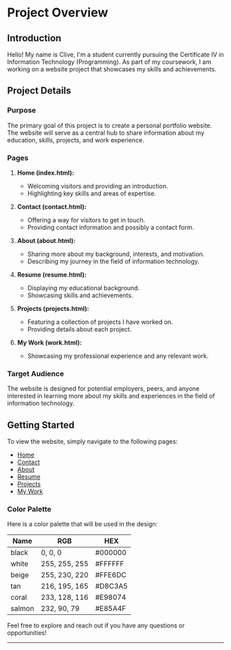 # Project Overview

## Introduction

Hello! My name is Clive, I'm a student currently pursuing the Certificate IV in Information Technology (Programming). As part of my coursework, I am working on a website project that showcases my skills and achievements.

## Project Details

### Purpose

The primary goal of this project is to create a personal portfolio website. The website will serve as a central hub to share information about my education, skills, projects, and work experience.

### Pages

1. **Home (index.html):**
    - Welcoming visitors and providing an introduction.
    - Highlighting key skills and areas of expertise.

2. **Contact (contact.html):**
    - Offering a way for visitors to get in touch.
    - Providing contact information and possibly a contact form.

3. **About (about.html):**
    - Sharing more about my background, interests, and motivation.
    - Describing my journey in the field of information technology.

4. **Resume (resume.html):**
    - Displaying my educational background.
    - Showcasing skills and achievements.

5. **Projects (projects.html):**
    - Featuring a collection of projects I have worked on.
    - Providing details about each project.

6. **My Work (work.html):**
    - Showcasing my professional experience and any relevant work.

### Target Audience

The website is designed for potential employers, peers, and anyone interested in learning more about my skills and experiences in the field of information technology.

## Getting Started

To view the website, simply navigate to the following pages:
- [Home](index.html)
- [Contact](contact.html)
- [About](about.html)
- [Resume](resume.html)
- [Projects](projects.html)
- [My Work](work.html)

### Color Palette

Here is a color palette that will be used in the design:

| Name     | RGB            | HEX     |
|----------|----------------|---------|
| black    | 0, 0, 0        | #000000 |
| white    | 255, 255, 255  | #FFFFFF |
| beige    | 255, 230, 220  | #FFE6DC |
| tan      | 216, 195, 165  | #D8C3A5 |
| coral    | 233, 128, 116  | #E98074 |
| salmon   | 232, 90, 79    | #E85A4F |


Feel free to explore and reach out if you have any questions or opportunities!

---


